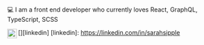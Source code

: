 💻 I am a front end developer who currently loves React, GraphQL, TypeScript, SCSS

[<img align="left" alt="LinkedIn" width="22px" src="https://cdn.jsdelivr.net/npm/simple-icons@v3/icons/linkedin.svg" />][linkedin]
[linkedin]: https://linkedin.com/in/sarahsipple

